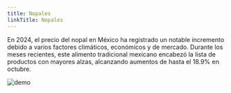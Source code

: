 ```yaml
---
title: Nopales
linkTitle: Nopales
---
```


En 2024, el precio del nopal en México ha registrado un notable incremento debido a varios factores climáticos, económicos y de mercado. Durante los meses recientes, este alimento tradicional mexicano encabezó la lista de productos con mayores alzas, alcanzando aumentos de hasta el 18.9% en octubre.

<img src="/kde_plot_nopal.png" alt="demo" class="img-responsive" title="Precio Nopal" source="Profeco Quién es Quién en los Precios (QQP)">